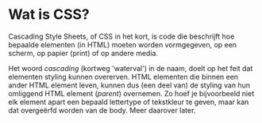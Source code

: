 # Wat is CSS?

Cascading Style Sheets, of CSS in het kort, is code die beschrijft hoe bepaalde elementen \(in HTML\) moeten worden vormgegeven, op een scherm, op papier \(print\) of op andere media.

Het woord _cascading_ \(kortweg 'waterval'\) in de naam, doelt op het feit dat elementen styling kunnen overerven. HTML elementen die binnen een ander HTML element leven, kunnen dus \(een deel van\) de styling van hun omliggend HTML element \(_parent_\) overnemen. Zo hoef je bijvoorbeeld niet elk element apart een bepaald lettertype of tekstkleur te geven, maar kan dat overgeërfd worden van de body. Meer daarover later.

